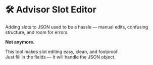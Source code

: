 # 🛠 Advisor Slot Editor

Adding slots to JSON used to be a hassle — manual edits, confusing structure, and room for errors.

**Not anymore.**

This tool makes slot editing easy, clean, and foolproof.  
Just fill in the fields — It will handle the JSON object.

